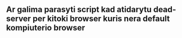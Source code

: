## Ar galima parasyti script kad atidarytu dead-server per kitoki browser kuris nera default kompiuterio browser
